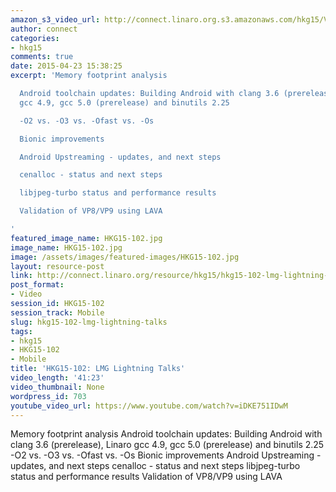 ```yaml
---
amazon_s3_video_url: http://connect.linaro.org.s3.amazonaws.com/hkg15/Videos/02-09-Monday/HKG15-102+LMG+Lightning+Talks.mp4
author: connect
categories:
- hkg15
comments: true
date: 2015-04-23 15:38:25
excerpt: 'Memory footprint analysis

  Android toolchain updates: Building Android with clang 3.6 (prerelease), Linaro
  gcc 4.9, gcc 5.0 (prerelease) and binutils 2.25

  -O2 vs. -O3 vs. -Ofast vs. -Os

  Bionic improvements

  Android Upstreaming - updates, and next steps

  cenalloc - status and next steps

  libjpeg-turbo status and performance results

  Validation of VP8/VP9 using LAVA

'
featured_image_name: HKG15-102.jpg
image_name: HKG15-102.jpg
image: /assets/images/featured-images/HKG15-102.jpg
layout: resource-post
link: http://connect.linaro.org/resource/hkg15/hkg15-102-lmg-lightning-talks/
post_format:
- Video
session_id: HKG15-102
session_track: Mobile
slug: hkg15-102-lmg-lightning-talks
tags:
- hkg15
- HKG15-102
- Mobile
title: 'HKG15-102: LMG Lightning Talks'
video_length: '41:23'
video_thumbnail: None
wordpress_id: 703
youtube_video_url: https://www.youtube.com/watch?v=iDKE751IDwM
---
```


Memory footprint analysis
Android toolchain updates: Building Android with clang 3.6 (prerelease), Linaro gcc 4.9, gcc 5.0 (prerelease) and binutils 2.25
-O2 vs. -O3 vs. -Ofast vs. -Os
Bionic improvements
Android Upstreaming - updates, and next steps
cenalloc - status and next steps
libjpeg-turbo status and performance results
Validation of VP8/VP9 using LAVA
